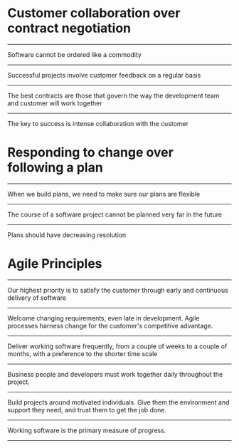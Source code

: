 Customer collaboration over contract negotiation
================================================

---

Software cannot be ordered like a commodity

---

Successful projects involve customer feedback on a regular basis

---

The best contracts are those that govern the way the development team and customer will work together

---

The key to success is intense collaboration with the customer

Responding to change over following a plan
==========================================

---

When we build plans, we need to make sure our plans are flexible

---

The course of a software project cannot be planned very far in the future

---

Plans should have decreasing resolution

Agile Principles
================

---

Our highest priority is to satisfy the customer through early and continuous delivery of software

---

Welcome changing requirements, even late in development. Agile processes harness change for the customer's competitive advantage.

---

Deliver working software frequently, from a couple of weeks to a couple of months, with a preference to the shorter time scale

---

Business people and developers must work together daily throughout the project.

---

Build projects around motivated individuals. Give them the environment and support they need, and trust them to get the job done.

---

Working software is the primary measure of progress.

---

